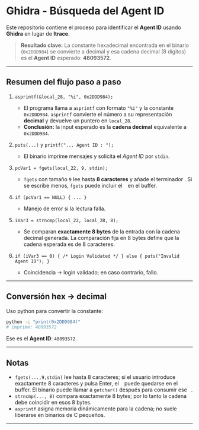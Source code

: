 # Ghidra - Búsqueda del Agent ID

Este repositorio contiene el proceso para identificar el **Agent ID** usando **Ghidra** en lugar de **ltrace**.

> **Resultado clave:** La constante hexadecimal encontrada en el binario (`0x2DDD984`) se convierte a decimal y esa cadena decimal (8 dígitos) es el **Agent ID** esperado: **48093572**.

---

## Resumen del flujo paso a paso

1. `asprintf(&local_28, "%i", 0x2DDD984);`  
   - El programa llama a `asprintf` con formato `"%i"` y la constante `0x2DDD984`. `asprintf` convierte el número a su representación **decimal** y devuelve un puntero en `local_28`.  
   - **Conclusión:** la input  esperado es la **cadena decimal** equivalente a `0x2DDD984`.

2. `puts(...)` y `printf("... Agent ID : ");`  
   - El binario imprime mensajes y solicita el *Agent ID* por `stdin`.

3. `pcVar1 = fgets(local_22, 9, stdin);`  
   - `fgets` con tamaño `9` lee hasta **8 caracteres** y añade el terminador ` `. Si se escribe menos, `fgets` puede incluir el `
` en el buffer.

4. `if (pcVar1 == NULL) { ... }`  
   - Manejo de error si la lectura falla.

5. `iVar3 = strncmp(local_22, local_28, 8);`  
   - Se comparan **exactamente 8 bytes** de la entrada con la cadena decimal generada. La comparación fija en 8 bytes define que la cadena esperada es de 8 caracteres.

6. `if (iVar3 == 0) { /* Login Validated */ } else { puts("Invalid Agent ID"); }`  
   - Coincidencia → login validado; en caso contrario, fallo.

---

## Conversión hex → decimal

Uso python para convertir la constante:

```bash
python -c "print(0x2DDD984)"
# imprime: 48093572
```

Ese es el **Agent ID**: `48093572`.

---

## Notas

- `fgets(...,9,stdin)` lee hasta 8 caracteres; si el usuario introduce exactamente 8 caracteres y pulsa Enter, el `
` puede quedarse en el buffer. El binario puede llamar a `getchar()` después para consumir ese `
`.  
- `strncmp(..., 8)` compara exactamente 8 bytes; por lo tanto la cadena debe coincidir en esos 8 bytes.  
- `asprintf` asigna memoria dinámicamente para la cadena; no suele liberarse en binarios de C pequeños.

---
